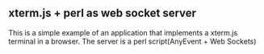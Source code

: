 ## xterm.js + perl as web socket server
This is a simple example of an application that implements a xterm.js terminal in a browser.
The server is a perl script(AnyEvent + Web Sockets)
